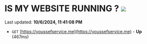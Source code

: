 # IS MY WEBSITE RUNNING ? [![](https://img.shields.io/static/v1?label=Sponsor&message=%E2%9D%A4&logo=GitHub&color=%23fe8e86)](https://github.com/sponsors/Youssef-Lehmam)

Last updated: **10/6/2024, 11:41:08 PM**

- `GET` [https://youssefservice.me](https://youssefservice.me) - **Up** (467ms)
